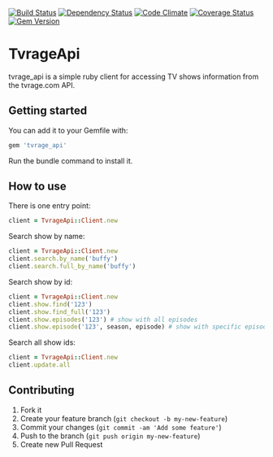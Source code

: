 [![Build Status](https://travis-ci.org/wafcio/tvrage_api.png?branch=master)](https://travis-ci.org/wafcio/tvrage_api)
[![Dependency Status](https://gemnasium.com/wafcio/tvrage_api.png)](https://gemnasium.com/wafcio/tvrage_api)
[![Code Climate](https://codeclimate.com/github/wafcio/tvrage_api.png)](https://codeclimate.com/github/wafcio/tvrage_api)
[![Coverage Status](https://coveralls.io/repos/wafcio/tvrage_api/badge.png)](https://coveralls.io/r/wafcio/tvrage_api)
[![Gem Version](https://badge.fury.io/rb/tvrage_api.png)](http://badge.fury.io/rb/tvrage_api)

# TvrageApi

tvrage_api is a simple ruby client for accessing TV shows information from the tvrage.com API.

## Getting started

You can add it to your Gemfile with:

```ruby
gem 'tvrage_api'
```
Run the bundle command to install it.

## How to use

There is one entry point:

```ruby
client = TvrageApi::Client.new
```

Search show by name:

```ruby
client = TvrageApi::Client.new
client.search.by_name('buffy')
client.search.full_by_name('buffy')
```

Search show by id:

```ruby
client = TvrageApi::Client.new
client.show.find('123')
client.show.find_full('123')
client.show.episodes('123') # show with all episodes
client.show.episode('123', season, episode) # show with specific episode
```

Search all show ids:

```ruby
client = TvrageApi::Client.new
client.update.all
```

## Contributing

1. Fork it
2. Create your feature branch (`git checkout -b my-new-feature`)
3. Commit your changes (`git commit -am 'Add some feature'`)
4. Push to the branch (`git push origin my-new-feature`)
5. Create new Pull Request
